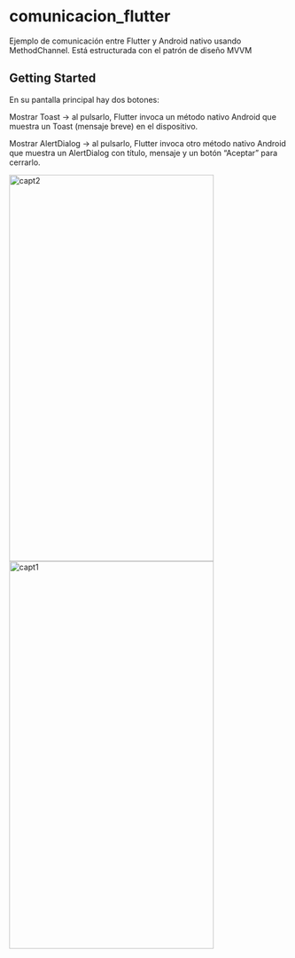 # comunicacion_flutter

Ejemplo de comunicación entre Flutter y Android nativo usando MethodChannel.
Está estructurada con el patrón de diseño MVVM

## Getting Started

En su pantalla principal hay dos botones:

Mostrar Toast → al pulsarlo, Flutter invoca un método nativo Android que muestra un Toast (mensaje breve) en el dispositivo.

Mostrar AlertDialog → al pulsarlo, Flutter invoca otro método nativo Android que muestra un AlertDialog con título, mensaje y un botón “Aceptar” para cerrarlo.

<img width="369" height="697" alt="capt2" src="https://github.com/user-attachments/assets/96b38f58-e0d2-47dc-a98f-dc54f5a5a6b1" />

<img width="369" height="699" alt="capt1" src="https://github.com/user-attachments/assets/c6f8225f-a041-4b81-913d-0abd0df8f48a" />
